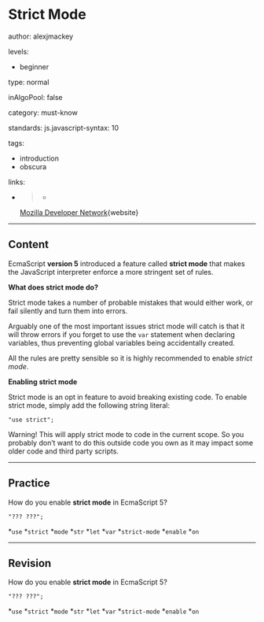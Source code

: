 # Strict Mode
author: alexjmackey

levels:

  - beginner

type: normal

inAlgoPool: false

category: must-know

standards:
  js.javascript-syntax: 10

tags:
  - introduction
  - obscura

links:

  - >-
    [Mozilla Developer
    Network](https://developer.mozilla.org/en-US/docs/Web/JavaScript/Reference/Strict_mode){website}

---
## Content

EcmaScript **version 5** introduced a feature called **strict mode** that makes the JavaScript interpreter enforce a more stringent set of rules.

**What does strict mode do?**

Strict mode takes a number of probable mistakes that would either work, or fail silently and turn them into errors.

Arguably one of the most important issues strict mode will catch is that it will throw errors if you forget to use the `var` statement when declaring variables, thus preventing global variables being accidentally created.

All the rules are pretty sensible so it is highly recommended to enable *strict mode*.


**Enabling strict mode**

Strict mode is an opt in feature to avoid breaking existing code.
To enable strict mode, simply add the following string literal:
```
"use strict";
```

Warning! This will apply strict mode to code in the current scope. So you probably don’t want to do this outside code you own as it may impact some older code and third party scripts.

---
## Practice

How do you enable **strict mode** in EcmaScript 5?

```
"??? ???";
```
*`use`
*`strict`
*`mode`
*`str`
*`let`
*`var`
*`strict-mode`
*`enable`
*`on`

---
## Revision

How do you enable **strict mode** in EcmaScript 5?

```
"??? ???";
```
*`use`
*`strict`
*`mode`
*`str`
*`let`
*`var`
*`strict-mode`
*`enable`
*`on`
